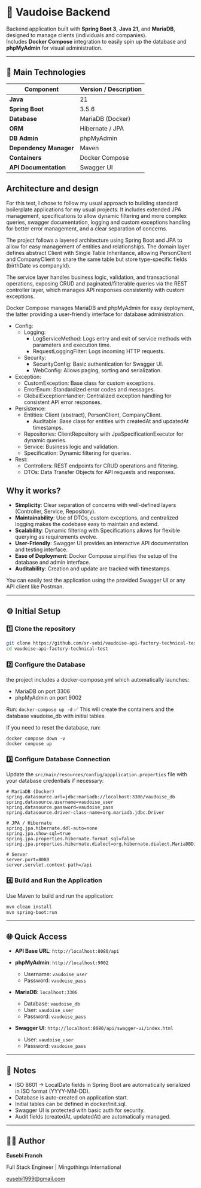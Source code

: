 # 🏦 Vaudoise Backend

Backend application built with **Spring Boot 3**, **Java 21**, and **MariaDB**, designed to manage clients (individuals and companies).  
Includes **Docker Compose** integration to easily spin up the database and **phpMyAdmin** for visual administration.

---

## 🚀 Main Technologies

| Component | Version / Description |
|-----------|----------------------|
| **Java** | 21 |
| **Spring Boot** | 3.5.6 |
| **Database** | MariaDB (Docker) |
| **ORM** | Hibernate / JPA |
| **DB Admin** | phpMyAdmin |
| **Dependency Manager** | Maven |
| **Containers** | Docker Compose |
| **API Documentation** | Swagger UI |

## Architecture and design

For this test, I chose to follow my usual approach to building standard boilerplate applications for my usual projects. 
It includes extended JPA management, specifications to allow dynamic filtering and more complex queries, swagger documentation, logging and custom exceptions handling for better error management, and a clear separation of concerns.

The project follows a layered architecture using Spring Boot and JPA to allow for easy management of entities and relationships. 
The domain layer defines abstract Client with Single Table Inheritance, allowing PersonClient and CompanyClient to share the same table but store type-specific fields (birthDate vs companyId).

The service layer handles business logic, validation, and transactional operations, exposing CRUD and paginated/filterable queries via the REST controller layer, which manages API responses consistently with custom exceptions.

Docker Compose manages MariaDB and phpMyAdmin for easy deployment, the latter providing a user-friendly interface for database administration.

- Config:
  - Logging:
    - LogServiceMethod: Logs entry and exit of service methods with parameters and execution time.
    - RequestLoggingFilter: Logs incoming HTTP requests.
  - Security:
    - SecurityConfig: Basic authentication for Swagger UI.
    - WebConfig: Allows paging, sorting and serialization.
- Exception:
  - CustomException: Base class for custom exceptions.
  - ErrorEnum: Standardized error codes and messages.
  - GlobalExceptionHandler: Centralized exception handling for consistent API error responses.
- Persistence:
  - Entities: Client (abstract), PersonClient, CompanyClient.
    - Auditable: Base class for entities with createdAt and updatedAt timestamps.
  - Repositories: ClientRepository with JpaSpecificationExecutor for dynamic queries.
  - Service: Business logic and validation.
  - Specification: Dynamic filtering for queries.
- Rest:
  - Controllers: REST endpoints for CRUD operations and filtering.
  - DTOs: Data Transfer Objects for API requests and responses.

## Why it works?
- **Simplicity**: Clear separation of concerns with well-defined layers (Controller, Service, Repository).
- **Maintainability**: Use of DTOs, custom exceptions, and centralized logging makes the codebase easy to maintain and extend.
- **Scalability**: Dynamic filtering with Specifications allows for flexible querying as requirements evolve.
- **User-Friendly**: Swagger UI provides an interactive API documentation and testing interface.
- **Ease of Deployment**: Docker Compose simplifies the setup of the database and admin interface.
- **Auditability**: Creation and update are tracked with timestamps.

You can easily test the application using the provided Swagger UI or any API client like Postman.

---

## ⚙️ Initial Setup

### 1️⃣ Clone the repository

```bash
git clone https://github.com/sr-sebi/vaudoise-api-factory-technical-test.git
cd vaudoise-api-factory-technical-test
```

### 2️⃣ Configure the Database

the project includes a docker-compose.yml which automatically launches:
- MariaDB on port 3306
- phpMyAdmin on port 9002

Run:
``
docker-compose up -d
``
✅ This will create the containers and the database vaudoise_db with initial tables.


If you need to reset the database, run:
```
docker compose down -v
docker compose up
```

### 3️⃣ Configure Database Connection
Update the `src/main/resources/config/appplication.properties` file with your database credentials if necessary:
```properties
# MariaDB (Docker)
spring.datasource.url=jdbc:mariadb://localhost:3306/vaudoise_db
spring.datasource.username=vaudoise_user
spring.datasource.password=vaudoise_pass
spring.datasource.driver-class-name=org.mariadb.jdbc.Driver

# JPA / Hibernate
spring.jpa.hibernate.ddl-auto=none
spring.jpa.show-sql=true
spring.jpa.properties.hibernate.format_sql=false
spring.jpa.properties.hibernate.dialect=org.hibernate.dialect.MariaDBDialect

# Server
server.port=8080
server.servlet.context-path=/api
```

### 4️⃣ Build and Run the Application
Use Maven to build and run the application:
```bash
mvn clean install
mvn spring-boot:run
```

---
## 🌐 Quick Access
- **API Base URL**: `http://localhost:8080/api`


- **phpMyAdmin**: `http://localhost:9002`
  - Username: `vaudoise_user`
  - Password: `vaudoise_pass`


- **MariaDB**: `localhost:3306`
  - Database: `vaudoise_db`
  - User: `vaudoise_user`
  - Password: `vaudoise_pass`


- **Swagger UI**: `http://localhost:8080/api/swagger-ui/index.html`
  - User: `vaudoise_user`
  - Password: `vaudoise_pass`

---
## 🧠 Notes
- ISO 8601 → LocalDate fields in Spring Boot are automatically serialized in ISO format (YYYY-MM-DD).
- Database is auto-created on application start.
- Initial tables can be defined in docker/init.sql.
- Swagger UI is protected with basic auth for security.
- Audit fields (createdAt, updatedAt) are automatically managed.

---
## 👨‍💻 Author
**Eusebi Franch**

Full Stack Engineer | Mingothings International

eusebi1999@gmail.com